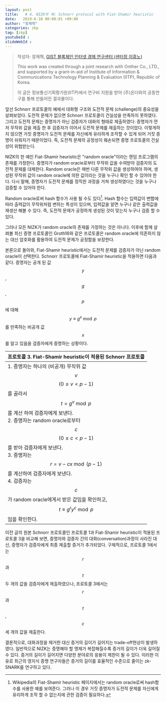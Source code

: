 ```yaml
---
layout: post
title:   # 4. NIZK의 예: Schnorr protocol with Fiat-Shamir heuristic
date:   2019-6-10 00:00:01 +09:00
author: "장재혁"
categories: zkp
tag: [zkp]
youtubeId :
slideWebId :
---
```



> 작성자: 장재혁, [GIST 블록체인 인터넷 경제 연구센터 (센터장 이흥노)](https://infonet.gist.ac.kr/?page_id=6711)
>
> This work was created through a joint research with Onther Co., LTD., and supported by a grant-in-aid of Institute of Information & Communications Technology Planning & Evaluation (IITP), Republic of Korea.
>
> 이 글은 정보통신기획평가원(IITP)에서 연구비 지원을 받아 (주)온더와의 공동연구를 통해 만들어진 결과물이다.

앞선 Schnorr 프로토콜의 예에서 대화형 구조와 도전적 문제 (challenge)의 중요성을 살펴보았다. 도전적 문제가 없으면 Schnorr 프로토콜이 건실성을 만족하지 못하였다. 그리고 도전적 문제는 증명자가 아닌 검증자가 대화의 형태로 제출하였다: 증명자가 먼저 무작위 값을 제출 한 후 검증자가 이어서 도전적 문제를 제출하는 것이었다. 이렇게하지 않으면 거짓 증명자가 도전적 문제를 자신에게 유리하게 조작할 수 있게 되어 거짓 증명이 쉬워지기 때문이었다. 즉, 도전적 문제의 공정성이 훼손되면 증명 프로토콜의 건실성이 위협받는다. 

NIZK의 한 예인 Fiat-Shamir heuristic은 "random oracle"이라는 랜덤 프로그램의 존재를 가정한다. 증명자가 random oracle로부터 무작위 값을 수여받아 검증자의 도전적 문제를 대체한다. Random oracle은 매번 다른 무작위 값을 생성하여야 하며, 생성된 무작위 값이 random oracle에 의한 값이라는 것을 누구나 확인 할 수 있어야 한다. 다시 말해, 증명자가 도전적 문제를 정직한 과정을 거쳐 생성하였다는 것을 누구나 검증할 수 있어야 한다. 

Random oracle로써 hash 함수가 사용 될 수도 있다[^1]. Hash 함수는 입력값이 변함에 따라 출력값이 무작위처럼 변하는 특성이 있으며, 입력값을 알면 누구나 같은 출력값을 재생산 해볼 수 있다. 즉, 도전적 문제가 공정하게 생성된 것이 맞는지 누구나 검증 할 수 있다. 

그러나 모든 NIZK가 random oracle의 존재를 가정하는 것은 아니다. 이후에 함께 살펴볼 최신 증명 프로토콜인 Groth16와 같은 프로토콜은 random oracle에 의존하지 않는 대신 암호화를 활용하여 도전적 문제가 공정함을 보장한다. 

본론으로 돌아와, Fiat-Shamir heuristic에서는 도전적 문제를 검증자가 아닌 random oracle이 선택한다. Schnorr 프로토콜에 Fiat-Shamir heuristic을 적용하면 다음과 같다. 증명자는 공개 된 값 $$y$$, $$g$$, $$p$$에 대해 $$y\equiv g^x\bmod p$$를 만족하는 비공개 값 $$x$$를 알고 있음을 검증자에게 증명하는 상황이다. 

| 프로토콜 3. Fiat-Shamir heuristic이 적용된 Schnorr 프로토콜  |
| ------------------------------------------------------------ |
| 1. 증명자는 하나의 (비공개) 무작위 값 $$v$$ $$\left( 0\le v<p-1 \right)$$를 골라서 $$t=g^v\bmod p$$를 계산 하여 검증자에게 보낸다.<br/>2. 증명자는 random oracle로부터 $$c$$ $$\left( 0\le c<p-1 \right)$$를 받아 검증자에게 보낸다.<br/>3. 증명자는 $$r=v-cx\bmod \left( p-1 \right)$$를 계산하여 검증자에게 보낸다.<br/>4. 검증자는 $$c$$가 random oracle에게서 받은 값임을 확인하고, $$t\equiv g^ry^c\bmod p$$임을 확인한다. |

이전 글의 원본 Schnorr 프로토콜인 프로토콜 1과 Fiat-Shamir heuristic이 적용된 프로토콜 3을 비교해 보면, 증명자와 검증자 간의 대화(conversation)과정이 사라진 대신, 증명자가 검증자에게 최종 제출할 증거가 추가되었다. 구체적으로, 프로토콜 1에서는 $$r$$과 $$t$$ 두 개의 값을 검증자에게 제출하였으나, 프로토콜 3에서는 $$r$$과 $$t$$, $$c$$ 세 개의 값을 제출한다. 

결론적으로, 대화과정을 제거한 대신 증거의 길이가 길어지는 trade-off현상이 발생하였다. 일반적으로 NIZK는 증명해야 할 명제가 복잡해질수록 증거의 길이가 더욱 길어질 수 있다. 증거의 길이가 길어지면 다양한 분야로의 응용이 제한이 될 수 있다. 이러한 이유로 최근의 영지식 증명 연구자들은 증거의 길이를 효율적인 수준으로 줄이는 zk-SNARK를 연구하고 있다. 

[^1]: Wikipedia의 Fiat-Shamir heuristic 페이지에서는 random oracle로써 hash함수를 사용한 예를 보여준다. 그러나 이 경우 거짓 증명자가 도전적 문제를 자신에게 유리하게 조작 할 수 없는지에 관한 검증이 필요하다.